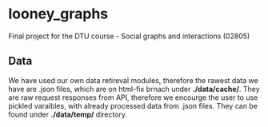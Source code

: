 # looney_graphs

Final project for the DTU course - Social graphs and interactions (02805) 

## Data
We have used our own data retireval modules, therefore the rawest data we have are .json files, which are on html-fix brnach under **./data/cache/**. They are raw request responses from API, therefore we encourge the user to use pickled varaibles, with already processed data from .json files. They can be found under **./data/temp/** directory. 
